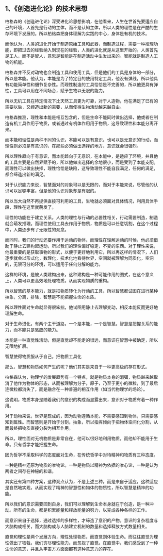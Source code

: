 <h2>1、《创造进化论》的技术思想</h2><p data-pid="ggwdsvvU">柏格森的《创造进化论》深受进化论思想影响，在他看来，人生在世首先要适应自己的环境，人首先是行动的主体，而不是认知主体，所以人类的理性是在严酷的生存环境下发展的。所以柏格森把身体理解为实践的中心，身体是有机的技术。</p><p data-pid="tcnFlUfT">而他认为，人类的进化开始于制造原始工具和武器，而制造过程，需要一种推理功能，即把过去的经验纳入到现在的经验，人类的进化就是从这里开始的。人类首先是工人，而不是智人，意思是智能是在制造活动中生发出来的。智能就是制造人工物的机能。</p><p data-pid="oacdzLDY">柏格森并不反对动物也会制造工具和使用工具，但是他们的工具是身体的一部分，所以是本能。他认为，本能是为了特定目的使用特定工具，他没有弹线，所以他具有功能简单性和细节复杂性。而理性制造的工具恰恰是不完善的，所以他更具有弹性，工具可以用在不同场合，赋予生物以无限的能力。</p><p data-pid="Zbn09dc-">所以无机工具在特定情况下比天然工具更为可靠，对于人造物，他在满足了已有的需要以后，又缔造出新的需要，从而使得生物活动越来越自由。</p><p data-pid="rVrPS8RU">柏格森推测，理性和本能是相互包含的，但是生命不能同时做出选择，他或者在制造有机工具作用于物质，或者通过有机体作用用于物质，这导致理性和本能分离开来。</p><p data-pid="ZYfxjktj">而本能和理性是两种不同的认识，本能可以是有意识，也可以是无意识的行动，而理性则必须是有意识的，在那些必须做出选择的地方，意识就会很强烈。</p><p data-pid="ffWLDkNQ">所以理性趋向于有意识，而本能趋向于无意识，在本能中，是适应了环境，并且他的工具主要是自然界赋予的，所以他做出选择的余地很小，而是受到了本能支配。而理性可以做出抉择，理性恰恰是缺陷，这导致理性不能自我满足，任何的满足，都会缔造出新的满足。</p><p data-pid="fsFa66Nq">对于认识能力来说，智慧面对的对象可以是无限的，而对于本能来说，尽管他的认识可以足够丰富，但是他的认识对象却是有限的。</p><p data-pid="oh1TD4Yi">所以当大自然不再提供直接可利用的工具，生物就必须面对具体情况，利用具体手段，理性在这里就萌发了。</p><p data-pid="Mhd6SL_Y">理性的功能在于建立关系，人类的理性与行动的必要性相关，行动需要制造，制造就会萌发推理。而理性使用工具去作用于物质，物质是可以任意切割，在这个过程中，人类逐步有了无限性的观念。</p><p data-pid="mND0N0SI">而同时，我们的行动还要作用于运动的物体，而理性在理解运动的时候，他必须借助于静止去建构起运动，所以我们的理性偏好稳定，不变的东西。对于理性来说，他最重要的是获取事物的形式，以便于更好地利用它，所以再这样的情况下，人们逐步就会以形式化，数理化，技术化地看待世界，空间就被理解为同质化，空洞的，无限可分的环境，可以适用于任何分解的能力。</p><p data-pid="-vP_WJb7">这样的环境，是被人类建构出来，这种建构是一种可能作用的图式，在这个意义上，人类可以更高效地处理物质。从而实现物质的重构。</p><p data-pid="DcEV6DA-">所以智慧的基本能力，就是把物质转化为行动的工具，所以智慧都试图在进行某种抽象，分离，排除，智慧是不能把握生命的本质。</p><p data-pid="FLelgaJg">所以理性面对生命就显得很笨拙，他试图用静止去理解变动，相反本能反而更好地理解生命。</p><p data-pid="73CRz9Ra">对于生命进化，有两个主干道路，一个是本能，一个是智慧。智慧是把握关系的能力，而本能只是感应的能力。</p><p data-pid="tHkn49ZB">本能是一种直觉性活动，但是直觉却不能走的很远，而意识在智慧中被确定，所以无限地扩展。</p><p data-pid="i_X7Avm3">智慧使得物质服从于自己，把物质工具化</p><p data-pid="C8wKJb33">那么，智慧和物质如何产生的呢？他们其实是来自于一种更高级的存在形式。</p><p data-pid="b2CGphBT">柏格森认为，物理学的发展趋势有一个特点，就是物质本身的消弭，物质越来越取消了他作为物体的形态，从而被理解为分子，原子，乃至于更小的微粒，到了最后连微粒都消失了，而是融合在一种普遍的相互作用（如当代物理学的场论）。</p><p data-pid="hUEw5QVj">这说明，物质本身是随着我们的意识的构成而显露出来，意识对于物质有着一种作用。</p><p data-pid="t_rkCMlR">对于动物来说，世界是现成的，因为动物遵循本能，不需要感知到物体，只需要感知到属性。而智慧则是开始于分割，抽象，所以指挥倾向于把物体空间化分割，从而最终把物质直接分裂为相互作用。</p><p data-pid="Q0m5kivK">所以，理性面对无机物质是非常自在，他可以很好地利用物质，而他却不能用于生命。只有哲学才能把握生命。</p><p data-pid="AsV1Booa">因为哲学不采取科学的态度面对生命，在传统哲学中对待精神和物质有三种态度。</p><p data-pid="q_rn9BCM">一种是精神还原为物质的唯物论。一种是物质以精神为依据的唯心论，一种是认为两者之间存在神秘的和谐。</p><p data-pid="niL7a3nA">其实还有第四种方案，这种观点认为，不是上述三种，而是来自于适应，这种适应是自然地实现，从而实现了精神的智慧性和物体的物质性，所以智慧是精神的功能。</p><p data-pid="Wg_yV2Cd">所以我们的意识需要回到自身，我们可以理解到生命本身就在于创造，是一种冲动。所有的生命，都是积累能量和释放能量的努力，以完成各种各样的工作。</p><p data-pid="yY8_aOg2">而意识来自于选择，通过选择的多样性，才缔造了意识的产物。意识的复杂程度与大脑构成相关，而大脑构成与人脑建立机制的数量和选择释放方式数量相关。</p><p data-pid="LdPTA1iq">直觉和理性是两个发展方向，理性处理物质，而直觉则体验生命。而往往直觉为理性做出了牺牲，我们穷尽理性能力，而忽视了直觉。在直觉中，我们感受到了一种生命的意志，并且从宇宙方方面面都有这种意志力的存在。</p><p></p>